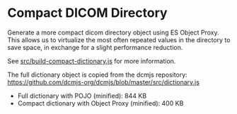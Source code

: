# Compact DICOM Directory

Generate a more compact dicom directory object using ES Object Proxy. This
allows us to virtualize the most often repeated values in the directory to save
space, in exchange for a slight performance reduction.

See [src/build-compact-dictionary.js](src/build-compact-dictionary.js) for more information.

The full dictionary object is copied from the dcmjs repository: https://github.com/dcmjs-org/dcmjs/blob/master/src/dictionary.js

- Full dictionary with POJO (minified): 844 KB
- Compact dictionary with Object Proxy (minified): 400 KB